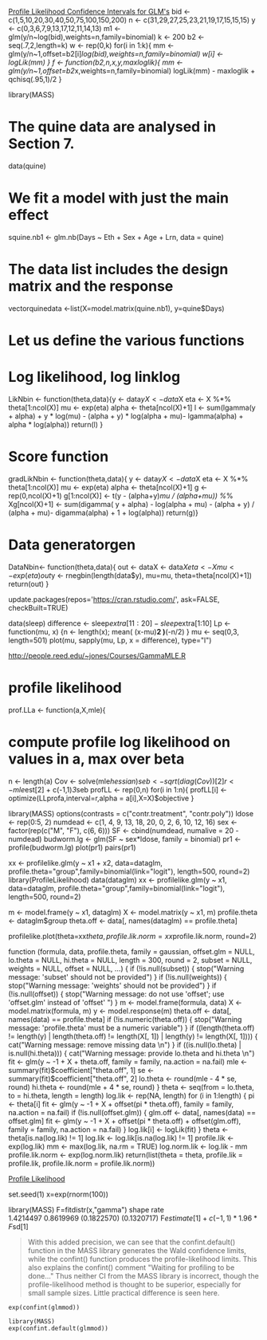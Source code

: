 [Profile Likelihood Confidence Intervals for GLM's](http://www.math.umt.edu/patterson/ProfileLikelihoodCI.pdf)
bid <- c(1,5,10,20,30,40,50,75,100,150,200)
n <- c(31,29,27,25,23,21,19,17,15,15,15)
y <- c(0,3,6,7,9,13,17,12,11,14,13)
m1 <- glm(y/n~log(bid),weights=n,family=binomial)
k <- 200
b2 <- seq(.7,2,length=k)
w <- rep(0,k)
for(i in 1:k){
    mm <- glm(y/n~1,offset=b2[i]*log(bid),weights=n,family=binomial)
    w[i] <- logLik(mm)
}
f <- function(b2,n,x,y,maxloglik){
      mm <- glm(y/n~1,offset=b2*x,weights=n,family=binomial)
      logLik(mm) - maxloglik + qchisq(.95,1)/2
  }


library(MASS)
# The quine data are analysed in Section 7.
data(quine)
# We fit a model with just the main effect
squine.nb1 <- glm.nb(Days ~ Eth + Sex + Age + Lrn, data = quine)
# The data list includes the design matrix and the response 
vectorquinedata <-list(X=model.matrix(quine.nb1), y=quine$Days)
# Let us define the various functions
# Log likelihood, log linklog
LikNbin <- function(theta,data){y <- data$y
X <- data$X
eta <- X %*% theta[1:ncol(X)]
mu <- exp(eta)
alpha <- theta[ncol(X)+1]
l <- sum(lgamma(y + alpha) + y * log(mu) - (alpha + y) * log(alpha + mu)- lgamma(alpha) + alpha * log(alpha))
return(l)
}
# Score function 
gradLikNbin <- function(theta,data){
	y <- data$yX <- data$X
	eta <- X %*% theta[1:ncol(X)]
	mu <- exp(eta)
	alpha <- theta[ncol(X)+1]
	g <-rep(0,ncol(X)+1)
	g[1:ncol(X)] <- t(y - (alpha+y)*mu / (alpha+mu)) %*% Xg[ncol(X)+1] <- sum(digamma( y + alpha) - log(alpha + mu) - (alpha + y) / (alpha + mu)- digamma(alpha) + 1 + log(alpha))
	return(g)}
# Data generatorgen
DataNbin<- function(theta,data){
	out <- dataX <- data$Xeta <- X %*% theta[1:ncol(X)]
	mu <- exp(eta)
	out$y <- rnegbin(length(data$y), mu=mu, theta=theta[ncol(X)+1])
	return(out)
}

update.packages(repos='https://cran.rstudio.com/', ask=FALSE, checkBuilt=TRUE)

data(sleep)
difference <- sleep$extra[11:20]-sleep$extra[1:10]
Lp <- function(mu, x) {n <- length(x); mean( (x-mu)**2 )**(-n/2) }
mu <- seq(0,3, length=501)
plot(mu, sapply(mu, Lp, x = difference), type="l")

http://people.reed.edu/~jones/Courses/GammaMLE.R
# profile likelihood
prof.LLa <- function(a,X,mle){
# compute profile log likelihood on values in a, max over beta
  n <- length(a)
  Cov <- solve(mle$hessian)
  seb <- sqrt(diag(Cov))[2]
  r <- mle$est[2] + c(-1,1)*3*seb
  profLL <- rep(0,n)
  for(i in 1:n){
      profLL[i] <- optimize(LLprofa,interval=r,alpha = a[i],X=X)$objective
  }

library(MASS)
options(contrasts = c("contr.treatment", "contr.poly"))
ldose <- rep(0:5, 2)
numdead <- c(1, 4, 9, 13, 18, 20, 0, 2, 6, 10, 12, 16)
sex <- factor(rep(c("M", "F"), c(6, 6)))
SF <- cbind(numdead, numalive = 20 - numdead)
budworm.lg <- glm(SF ~ sex*ldose, family = binomial)
pr1 <- profile(budworm.lg)
plot(pr1)
pairs(pr1)

xx <- profilelike.glm(y ~ x1 + x2, data=dataglm, profile.theta="group",family=binomial(link="logit"), length=500, round=2)
library(ProfileLikelihood)
data(dataglm)
xx <- profilelike.glm(y ~ x1, data=dataglm, profile.theta="group",family=binomial(link="logit"), length=500, round=2)

m <- model.frame(y ~ x1, dataglm)
X <- model.matrix(y ~ x1, m)
profile.theta <- dataglm$group
theta.off <- data[, names(dataglm) == profile.theta]

profilelike.plot(theta=xx$theta, profile.lik.norm=xx$profile.lik.norm, round=2) 

function (formula, data, profile.theta, family = gaussian, offset.glm = NULL, 
    lo.theta = NULL, hi.theta = NULL, length = 300, round = 2, 
    subset = NULL, weights = NULL, offset = NULL, ...) 
{
                                    if (!is.null(subset)) {
                                        stop("Warning message: 'subset' should not be provided")
                                    }
                                    if (!is.null(weights)) {
                                        stop("Warning message: 'weights' should not be provided")
                                    }
                                    if (!is.null(offset)) {
                                        stop("Warning message: do not use 'offset'; use 'offset.glm' instead of 'offset' ")
                                    }
    m <- model.frame(formula, data)
    X <- model.matrix(formula, m)
    y <- model.response(m)
    theta.off <- data[, names(data) == profile.theta]
    if (!is.numeric(theta.off)) {
        stop("Warning message: 'profile.theta' must be a numeric variable")
    }
    if ((length(theta.off) != length(y) | length(theta.off) != 
        length(X[, 1]) | length(y) != length(X[, 1]))) {
        cat("Warning message: remove missing data \n")
    }
    if ((is.null(lo.theta) | is.null(hi.theta))) {
        cat("Warning message: provide lo.theta and hi.theta \n")
        fit <- glm(y ~ -1 + X + theta.off, family = family, na.action = na.fail)
        mle <- summary(fit)$coefficient["theta.off", 1]
        se <- summary(fit)$coefficient["theta.off", 2]
        lo.theta <- round(mle - 4 * se, round)
        hi.theta <- round(mle + 4 * se, round)
    }
    theta <- seq(from = lo.theta, to = hi.theta, length = length)
    log.lik <- rep(NA, length)
    for (i in 1:length) {
        pi <- theta[i]
        fit <- glm(y ~ -1 + X + offset(pi * theta.off), family = family, 
            na.action = na.fail)
        if (!is.null(offset.glm)) {
            glm.off <- data[, names(data) == offset.glm]
            fit <- glm(y ~ -1 + X + offset(pi * theta.off) + 
                offset(glm.off), family = family, na.action = na.fail)
        }
        log.lik[i] <- logLik(fit)
    }
    theta <- theta[is.na(log.lik) != 1]
    log.lik <- log.lik[is.na(log.lik) != 1]
    profile.lik <- exp(log.lik)
    mm <- max(log.lik, na.rm = TRUE)
    log.norm.lik <- log.lik - mm
    profile.lik.norm <- exp(log.norm.lik)
    return(list(theta = theta, profile.lik = profile.lik, profile.lik.norm = profile.lik.norm))

[Profile Likelihood](https://freakonometrics.hypotheses.org/20573)

set.seed(1)
x=exp(rnorm(100))

library(MASS)
F=fitdistr(x,"gamma")
     shape       rate   
  1.4214497   0.8619969 
 (0.1822570) (0.1320717)
F$estimate[1]+c(-1,1)*1.96*F$sd[1]


> With this added precision, we can see that the confint.default() function in the MASS library generates the Wald confidence limits, while the confint() function produces the profile-likelihood limits. This also explains the confint() comment "Waiting for profiling to be done..." Thus neither CI from the MASS library is incorrect, though the profile-likelihood method is thought to be superior, especially for small sample sizes. Little practical difference is seen here. 

    exp(confint(glmmod))

    library(MASS)
    exp(confint.default(glmmod))
